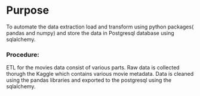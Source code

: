 # Purpose

To automate the data extraction load and transform using python packages( pandas and numpy) and store the data in Postgresql database using sqlalchemy.


### Procedure: 

ETL for the movies data consist of various parts. Raw data is collected thorugh the Kaggle which contains various movie metadata. Data is cleaned using the pandas libraries and exported to the postgresql using the sqlalchemy. 
